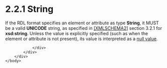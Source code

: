 <html dir="LTR" xmlns:mshelp="http://msdn.microsoft.com/mshelp" xmlns:ddue="http://ddue.schemas.microsoft.com/authoring/2003/5" xmlns:xlink="http://www.w3.org/1999/xlink" xmlns:tool="http://www.microsoft.com/tooltip">
    <head>
        <meta http-equiv="Content-Type" content="text/html; CHARSET=utf-8"></meta>
        <meta name="save" content="history"></meta>
        <title>2.2.1 String</title>
        <xml>
            <mshelp:toctitle title="2.2.1 String"></mshelp:toctitle>
            <mshelp:rltitle title="[MS-RDL]: String"></mshelp:rltitle>
            <mshelp:keyword index="A" term="1ed81ef3-a683-45e3-aaad-bd2bbe71bc3d"></mshelp:keyword>
            <mshelp:attr name="DCSext.ContentType" value="open specification"></mshelp:attr>
            <mshelp:attr name="AssetID" value="1ed81ef3-a683-45e3-aaad-bd2bbe71bc3d"></mshelp:attr>
            <mshelp:attr name="TopicType" value="kbRef"></mshelp:attr>
            <mshelp:attr name="DCSext.Title" value="[MS-RDL]: String" />
        </xml>
    </head>
    <body>
        <div id="header">
            <h1 class="heading">2.2.1 String</h1>
        </div>
        <div id="mainSection">
            <div id="mainBody">
                <div id="allHistory" class="saveHistory"></div>
                <div id="sectionSection0" class="section" name="collapseableSection">
                    

<p>If the RDL format specifies an element or attribute as type <b>String</b>,
it MUST be a valid <b>UNICODE</b> string, as specified in <a href="https://go.microsoft.com/fwlink/?LinkId=90610">[XMLSCHEMA2]</a> section
3.2.1 for <b>xsd:string</b>. Unless the value is explicitly specified (such as
when the element or attribute is not present), its value is interpreted as a <a href="b2482b3f-74ab-4ca8-a9e5-c07955011743.htm#gt_ef0f7888-d6e8-40a8-bef8-543ab9399923">null value</a>.</p>


                </div>
            </div>
        </div>
    </body>
</html>